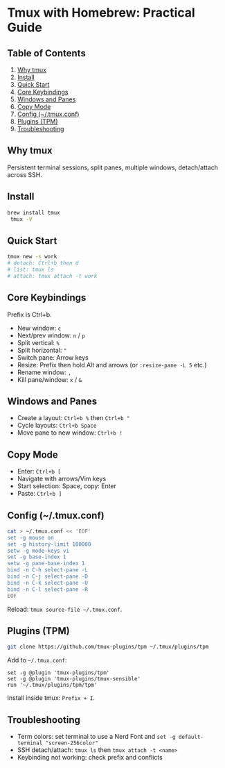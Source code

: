 # Tmux with Homebrew: Practical Guide

## Table of Contents

1. [Why tmux](#why-tmux)
2. [Install](#install)
3. [Quick Start](#quick-start)
4. [Core Keybindings](#core-keybindings)
5. [Windows and Panes](#windows-and-panes)
6. [Copy Mode](#copy-mode)
7. [Config (~/.tmux.conf)](#config-tmuxconf)
8. [Plugins (TPM)](#plugins-tpm)
9. [Troubleshooting](#troubleshooting)

## Why tmux

Persistent terminal sessions, split panes, multiple windows, detach/attach across SSH.

## Install

```bash
brew install tmux
 tmux -V
```

## Quick Start

```bash
tmux new -s work
# detach: Ctrl+b then d
# list: tmux ls
# attach: tmux attach -t work
```

## Core Keybindings

Prefix is Ctrl+b.

- New window: `c`
- Next/prev window: `n` / `p`
- Split vertical: `%`
- Split horizontal: `"`
- Switch pane: Arrow keys
- Resize: Prefix then hold Alt and arrows (or `:resize-pane -L 5` etc.)
- Rename window: `,`
- Kill pane/window: `x` / `&`

## Windows and Panes

- Create a layout: `Ctrl+b %` then `Ctrl+b "`
- Cycle layouts: `Ctrl+b Space`
- Move pane to new window: `Ctrl+b !`

## Copy Mode

- Enter: `Ctrl+b [`
- Navigate with arrows/Vim keys
- Start selection: Space, copy: Enter
- Paste: `Ctrl+b ]`

## Config (~/.tmux.conf)

```bash
cat > ~/.tmux.conf << 'EOF'
set -g mouse on
set -g history-limit 100000
setw -g mode-keys vi
set -g base-index 1
setw -g pane-base-index 1
bind -n C-h select-pane -L
bind -n C-j select-pane -D
bind -n C-k select-pane -U
bind -n C-l select-pane -R
EOF
```

Reload: `tmux source-file ~/.tmux.conf`.

## Plugins (TPM)

```bash
git clone https://github.com/tmux-plugins/tpm ~/.tmux/plugins/tpm
```

Add to `~/.tmux.conf`:

```tmux
set -g @plugin 'tmux-plugins/tpm'
set -g @plugin 'tmux-plugins/tmux-sensible'
run '~/.tmux/plugins/tpm/tpm'
```

Install inside tmux: `Prefix + I`.

## Troubleshooting

- Term colors: set terminal to use a Nerd Font and `set -g default-terminal "screen-256color"`
- SSH detach/attach: `tmux ls` then `tmux attach -t <name>`
- Keybinding not working: check prefix and conflicts
